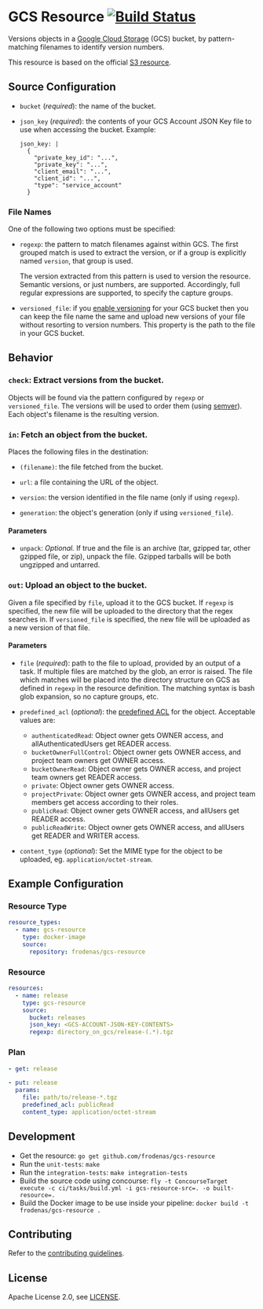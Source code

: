 # GCS Resource [![Build Status](https://travis-ci.org/frodenas/gcs-resource.png)](https://travis-ci.org/frodenas/gcs-resource)

Versions objects in a [Google Cloud Storage][gcs] (GCS) bucket, by pattern-matching filenames to identify version numbers.

This resource is based on the official [S3 resource][s3-resource].

## Source Configuration

* `bucket` (*required*): the name of the bucket.

* `json_key` (*required*): the contents of your GCS Account JSON Key file to use when accessing the bucket. Example:
  ```
  json_key: |
    {
      "private_key_id": "...",
      "private_key": "...",
      "client_email": "...",
      "client_id": "...",
      "type": "service_account"
    }
  ```

### File Names

One of the following two options must be specified:

* `regexp`: the pattern to match filenames against within GCS. The first grouped match is used to extract the version, or if a group is explicitly named `version`, that group is used.

  The version extracted from this pattern is used to version the resource. Semantic versions, or just numbers, are supported. Accordingly, full regular expressions are supported, to specify the capture groups.

* `versioned_file`: if you [enable versioning][gsc-versioning] for your GCS bucket then you can keep the file name the same and upload new versions of your file without resorting to version numbers. This property is the path to the file in your GCS bucket.

## Behavior

### `check`: Extract versions from the bucket.

Objects will be found via the pattern configured by `regexp` or `versioned_file`. The versions will be used to order them (using [semver][semver]). Each object's filename is the resulting version.

### `in`: Fetch an object from the bucket.

Places the following files in the destination:

* `(filename)`: the file fetched from the bucket.

* `url`: a file containing the URL of the object.

* `version`: the version identified in the file name (only if using `regexp`).

* `generation`: the object's generation (only if using `versioned_file`).

#### Parameters

* `unpack`: *Optional.* If true and the file is an archive (tar, gzipped tar, other gzipped file, or zip), unpack the file. Gzipped tarballs will be both ungzipped and untarred.

### `out`: Upload an object to the bucket.

Given a file specified by `file`, upload it to the GCS bucket. If `regexp` is
specified, the new file will be uploaded to the directory that the regex
searches in. If `versioned_file` is specified, the new file will be uploaded as
a new version of that file.

#### Parameters

* `file` (*required*): path to the file to upload, provided by an output of a
  task. If multiple files are matched by the glob, an error is raised. The file which matches will be placed into the directory structure on GCS as defined in `regexp` in the resource definition. The matching syntax is bash glob expansion, so no capture groups, etc.

* `predefined_acl` (*optional*): the [predefined ACL][gcs-acls] for the object. Acceptable values are:
  - `authenticatedRead`: Object owner gets OWNER access, and allAuthenticatedUsers get READER access.
  - `bucketOwnerFullControl`: Object owner gets OWNER access, and project team owners get OWNER access.
  - `bucketOwnerRead`: Object owner gets OWNER access, and project team owners get READER access.
  - `private`: Object owner gets OWNER access.
  - `projectPrivate`: Object owner gets OWNER access, and project team members get access according to their roles.
  - `publicRead`: Object owner gets OWNER access, and allUsers get READER access.
  - `publicReadWrite`: Object owner gets OWNER access, and allUsers get READER and WRITER access.

* `content_type` (*optional*): Set the MIME type for the object to be uploaded, eg. `application/octet-stream`.

## Example Configuration

### Resource Type

```yaml
resource_types:
  - name: gcs-resource
    type: docker-image
    source:
      repository: frodenas/gcs-resource
```

### Resource

``` yaml
resources:
  - name: release
    type: gcs-resource
    source:
      bucket: releases
      json_key: <GCS-ACCOUNT-JSON-KEY-CONTENTS>
      regexp: directory_on_gcs/release-(.*).tgz
```

### Plan

``` yaml
- get: release
```

``` yaml
- put: release
  params:
    file: path/to/release-*.tgz
    predefined_acl: publicRead
    content_type: application/octet-stream
```

## Development

* Get the resource: `go get github.com/frodenas/gcs-resource`
* Run the `unit-tests`: `make`
* Run the `integration-tests`: `make integration-tests`
* Build the source code using concourse: `fly -t ConcourseTarget execute -c ci/tasks/build.yml -i gcs-resource-src=. -o built-resource=.`
* Build  the Docker image to be use inside your pipeline: `docker build -t frodenas/gcs-resource .`

## Contributing

Refer to the [contributing guidelines][contributing].

## License

Apache License 2.0, see [LICENSE][license].

[contributing]: https://github.com/frodenas/gcs-resource/blob/master/CONTRIBUTING.md
[gcs]: https://cloud.google.com/storage/
[gcs-acls]: https://cloud.google.com/storage/docs/access-control/lists#predefined-acl
[gsc-versioning]: https://cloud.google.com/storage/docs/object-versioning#_Enabling
[license]: https://github.com/frodenas/gcs-resource/blob/master/LICENSE
[s3-resource]: https://github.com/concourse/s3-resource
[semver]: http://semver.org/